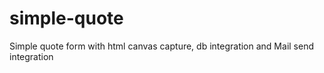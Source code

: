 # simple-quote
Simple quote form with html canvas capture, db integration and Mail send integration
